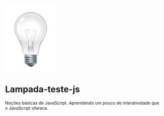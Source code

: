 <img src="_imagens/lampada-apagada.jpg" left="1050px"/></br>
<p align="center">
    <h1> Lampada-teste-js </h1>
  </a>
</p>

Noções básicas de JavaScript. Aprendendo um pouco de interatividade que o JavaScript oferece.
